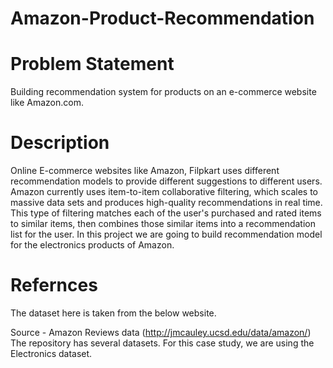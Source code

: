 # Amazon-Product-Recommendation

# Problem Statement  
Building recommendation system for products on an e-commerce website like Amazon.com.

# Description
Online E-commerce websites like Amazon, Filpkart uses different recommendation models to provide different suggestions to different users. 
Amazon currently uses item-to-item collaborative filtering, which scales to massive data sets and produces high-quality recommendations in real time. This type of filtering matches each of the user's purchased and rated items to similar items, then combines those similar items into a recommendation list for the user. In this project we are going to build recommendation model for the electronics products of Amazon. 
# Refernces
The dataset here is taken from the below website. 

Source - Amazon Reviews data (http://jmcauley.ucsd.edu/data/amazon/)  The repository has several datasets. For this case study, we are using the Electronics dataset.

